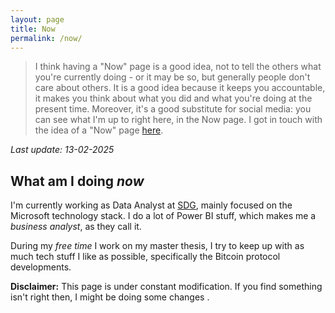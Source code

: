 ```yaml
---
layout: page
title: Now
permalink: /now/
---
```


> I think having a "Now" page is a good idea, not to tell the others what you're currently doing - or it may be so, but generally people don't care about others. It is a good idea because it keeps you accountable, it makes you think about what you did and what you're doing at the present time. Moreover, it's a good substitute for social media: you can see what I'm up to right here, in the Now page. I got in touch with the idea of a "Now" page [here](https://nownownow.com/).

*Last update: 13-02-2025*

## What am I doing *now*

I'm currently working as Data Analyst at [SDG](https://sdggroup.com), mainly focused on the Microsoft technology stack.
I do a lot of Power BI stuff, which makes me a *business analyst*, as they call it.

During my *free time* I work on my master thesis, I try to keep up with as much tech
stuff I like as possible, specifically the Bitcoin protocol developments.

**Disclaimer:** This page is under constant modification.
If you find something isn't right then,
I might be doing some changes .

